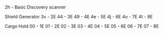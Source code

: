
2h - Basic Discovery scanner

Shield Generator
  3v - 2E
  44 - 3E
  49 - 4E
  4e - 5E
  4j - 6E
  4o - 7E
  4t - 8E

Cargo Hold
  00 - 1E
  01 - 2E
  02 - 3E
  03 - 4E
  04 - 5E
  05 - 6E
  06 - 7E
  07 - 8E